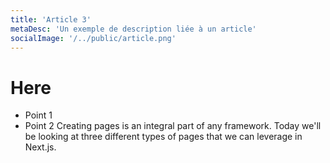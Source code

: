 ```yaml
---
title: 'Article 3'
metaDesc: 'Un exemple de description liée à un article'
socialImage: '/../public/article.png'
---
```


# Here
- Point 1
- Point 2
Creating pages is an integral part of any framework. Today we'll be looking at three different types of pages that we can leverage in Next.js.